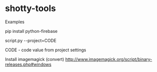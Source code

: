 shotty-tools
============

Examples

pip install python-firebase

script.py --project=CODE 

CODE - code value from project settings

Install imagemagick (convert)
http://www.imagemagick.org/script/binary-releases.php#windows
